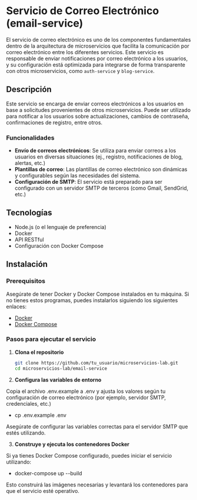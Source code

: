 # Servicio de Correo Electrónico (email-service)

El servicio de correo electrónico es uno de los componentes fundamentales dentro de la arquitectura de microservicios que facilita la comunicación por correo electrónico entre los diferentes servicios. Este servicio es responsable de enviar notificaciones por correo electrónico a los usuarios, y su configuración está optimizada para integrarse de forma transparente con otros microservicios, como `auth-service` y `blog-service`.

## Descripción

Este servicio se encarga de enviar correos electrónicos a los usuarios en base a solicitudes provenientes de otros microservicios. Puede ser utilizado para notificar a los usuarios sobre actualizaciones, cambios de contraseña, confirmaciones de registro, entre otros.

### Funcionalidades

- **Envío de correos electrónicos**: Se utiliza para enviar correos a los usuarios en diversas situaciones (ej., registro, notificaciones de blog, alertas, etc.)
- **Plantillas de correo**: Las plantillas de correo electrónico son dinámicas y configurables según las necesidades del sistema.
- **Configuración de SMTP**: El servicio está preparado para ser configurado con un servidor SMTP de terceros (como Gmail, SendGrid, etc.)
  
## Tecnologías

- Node.js (o el lenguaje de preferencia)
- Docker
- API RESTful
- Configuración con Docker Compose

## Instalación

### Prerequisitos

Asegúrate de tener Docker y Docker Compose instalados en tu máquina. Si no tienes estos programas, puedes instalarlos siguiendo los siguientes enlaces:

- [Docker](https://www.docker.com/get-started)
- [Docker Compose](https://docs.docker.com/compose/install/)

### Pasos para ejecutar el servicio

1. **Clona el repositorio**

   ```bash
   git clone https://github.com/tu_usuario/microservicios-lab.git
   cd microservicios-lab/email-service

2. **Configura las variables de entorno**

Copia el archivo .env.example a .env y ajusta los valores según tu configuración de correo electrónico (por ejemplo, servidor SMTP, credenciales, etc.)

- cp .env.example .env

Asegúrate de configurar las variables correctas para el servidor SMTP que estés utilizando.

3. **Construye y ejecuta los contenedores Docker**

Si ya tienes Docker Compose configurado, puedes iniciar el servicio utilizando:

- docker-compose up --build

Esto construirá las imágenes necesarias y levantará los contenedores para que el servicio esté operativo.
